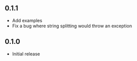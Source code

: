 ## 0.1.1
- Add examples
- Fix a bug where string splitting would throw an exception

## 0.1.0
- Initial release